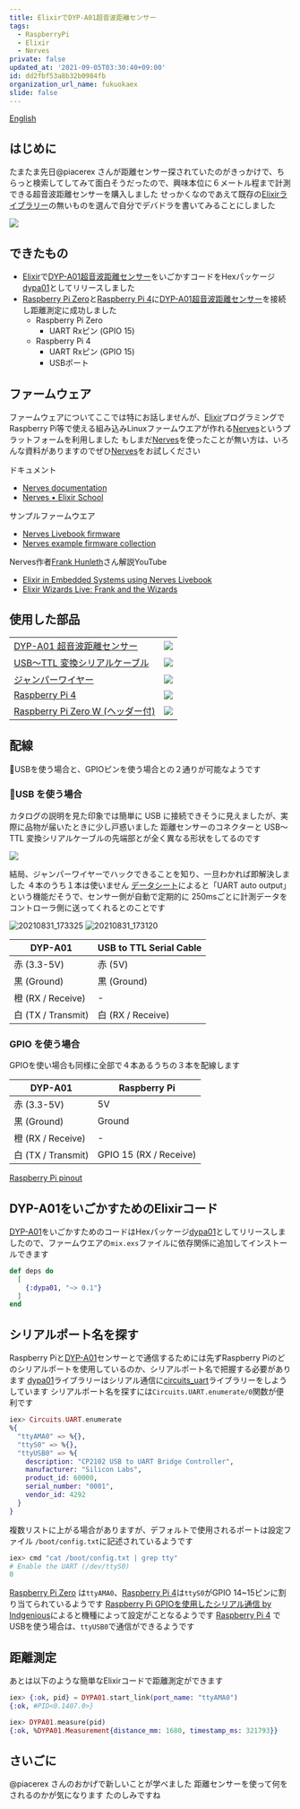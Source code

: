 ```yaml
---
title: ElixirでDYP-A01超音波距離センサー
tags:
  - RaspberryPi
  - Elixir
  - Nerves
private: false
updated_at: '2021-09-05T03:30:40+09:00'
id: dd2fbf53a8b32b0984fb
organization_url_name: fukuokaex
slide: false
---
```

[English](https://dev.to/mnishiguchi/use-dyp-a01-ultrasonic-distance-sensor-in-elixir-bp4)

## はじめに

たまたま先日@piacerex さんが距離センサー探されていたのがきっかけで、ちらっと検索してしてみて面白そうだったので、興味本位に６メートル程まで計測できる超音波距離センサーを購入しました
せっかくなのであえて既存の[Elixirライブラリー](https://hex.pm/)の無いものを選んで自分でデバドラを書いてみることにしました

[![](https://cdn-shop.adafruit.com/1200x900/4664-03.jpg)](https://www.adafruit.com/product/4664)

[DYP-A01]: https://www.adafruit.com/product/4664
[DYP-A01超音波距離センサー]: https://www.adafruit.com/product/4664
[Elixir]: https://elixir-lang.org/
[Nerves]: https://www.nerves-project.org/
[Raspberry Pi Zero]: https://www.sparkfun.com/products/15470
[Raspberry Pi 4]: https://www.raspberrypi.org/products/raspberry-pi-4-model-b/
[dypa01]: https://hex.pm/packages/dypa01

## できたもの

- [Elixir]で[DYP-A01超音波距離センサー]をいごかすコードをHexパッケージ[dypa01]としてリリースしました
- [Raspberry Pi Zero]と[Raspberry Pi 4]に[DYP-A01超音波距離センサー]を接続し距離測定に成功しました
  - Raspberry Pi Zero
    - UART Rxピン (GPIO 15)
  - Raspberry Pi 4
    - UART Rxピン (GPIO 15)
    - USBポート

## ファームウェア

ファームウェアについてここでは特にお話しませんが、[Elixir]プログラミングでRaspberry Pi等で使える組み込みLinuxファームウエアが作れる[Nerves]というプラットフォームを利用しました
もしまだ[Nerves]を使ったことが無い方は、いろんな資料がありますのでぜひ[Nerves]をお試しください

ドキュメント

- [Nerves documentation](https://hexdocs.pm/nerves/getting-started.html)
- [Nerves • Elixir School](https://elixirschool.com/en/lessons/specifics/nerves/)

サンプルファームウエア

- [Nerves Livebook firmware](https://github.com/fhunleth/nerves_livebook)
- [Nerves example firmware collection](https://github.com/nerves-project/nerves_examples)

Nerves作者[Frank Hunleth](https://twitter.com/fhunleth?lang=en)さん解説YouTube

- [Elixir in Embedded Systems using Nerves Livebook](https://youtu.be/P_xryjmG35I)
- [Elixir Wizards Live: Frank and the Wizards](https://youtu.be/qp56tIEnYH4)

## 使用した部品

|   |   |
|---|---|
|[DYP-A01 超音波距離センサー](https://www.adafruit.com/product/4664)   | ![](https://cdn-shop.adafruit.com/970x728/4664-04.jpg)  |
|[USB〜TTL 変換シリアルケーブル](https://www.adafruit.com/product/954)   | ![](https://cdn-shop.adafruit.com/970x728/954-02.jpg)  |
| [ジャンパーワイヤー](https://www.google.com/search?q=jumper+wires&tbm=isch)  | ![](https://cdn-shop.adafruit.com/970x728/1956-02.jpg)  |
| [Raspberry Pi 4](https://www.raspberrypi.org/products/raspberry-pi-4-model-b/)  | ![](https://www.raspberrypi.org/homepage-9df4b/static/raspberry-pi-4-labelled-2857741801afdf1cabeaa58325e07b58.png)  |
|[Raspberry Pi Zero W (ヘッダー付)](https://www.sparkfun.com/products/15470)   | ![](https://cdn.sparkfun.com//assets/parts/1/4/0/5/9/15470-Raspberry_Pi_Zero_WH-01.jpg) |

## 配線

USBを使う場合と、GPIOピンを使う場合との２通りが可能なようです

### USB を使う場合

カタログの説明を見た印象では簡単に USB に接続できそうに見えましたが、実際に品物が届いたときに少し戸惑いました
距離センサーのコネクターと USB〜TTL 変換シリアルケーブルの先端部とが全く異なる形状をしてるのです

![](https://cdn-shop.adafruit.com/970x728/954-02.jpg)

結局、ジャンパーワイヤーでハックできることを知り、一旦わかれば即解決しました
４本のうち１本は使いません
[データシート](https://cdn-shop.adafruit.com/product-files/4664/4664_datasheet.pdf)によると「UART auto output」という機能だそうで、センサー側が自動で定期的に 250msごとに計測データをコントローラ側に送ってくれるとのことです

![20210831_173325](https://user-images.githubusercontent.com/7563926/131585666-806f64b5-4f76-49e0-875d-9f12a48427c0.jpg)
![20210831_173120](https://user-images.githubusercontent.com/7563926/131585661-4fdbd79a-7b2a-4bd1-87f6-024e6119f01a.jpg)

| DYP-A01            | USB to TTL Serial Cable |
| ------------------ | ----------------------- |
| 赤 (3.3-5V)        | 赤 (5V)                 |
| 黒 (Ground)        | 黒 (Ground)             |
| 橙 (RX / Receive)  | -                       |
| 白 (TX / Transmit) | 白 (RX / Receive)       |

### GPIO を使う場合

GPIOを使い場合も同様に全部で４本あるうちの３本を配線します

| DYP-A01               | Raspberry Pi           |
| --------------------- | ---------------------- |
| 赤 (3.3-5V)          | 5V                     |
| 黒 (Ground)        | Ground                 |
| 橙 (RX / Receive) | -                      |
| 白 (TX / Transmit) | GPIO 15 (RX / Receive) |

[Raspberry Pi pinout](https://pinout.xyz/pinout/uart)

## DYP-A01をいごかすためのElixirコード

[DYP-A01]をいごかすためのコードはHexパッケージ[dypa01](https://hex.pm/packages/dypa01)としてリリースしましたので、ファームウエアの`mix.exs`ファイルに依存関係に追加してインストールできます

```elixir
def deps do
  [
    {:dypa01, "~> 0.1"}
  ]
end
```

## シリアルポート名を探す

Raspberry Piと[DYP-A01]センサーとで通信するためには先ずRaspberry Piのどのシリアルポートを使用しているのか、シリアルポート名で把握する必要があります
[dypa01](https://hex.pm/packages/dypa01)ライブラリーはシリアル通信に[circuits_uart](https://hex.pm/packages/circuits_uart)ライブラリーをしようしています
シリアルポート名を探すには`Circuits.UART.enumerate/0`関数が便利です

```elixir
iex> Circuits.UART.enumerate
%{
  "ttyAMA0" => %{},
  "ttyS0" => %{},
  "ttyUSB0" => %{
    description: "CP2102 USB to UART Bridge Controller",
    manufacturer: "Silicon Labs",
    product_id: 60000,
    serial_number: "0001",
    vendor_id: 4292
  }
}
```

複数リストに上がる場合がありますが、デフォルトで使用されるポートは設定ファイル `/boot/config.txt`に記述されているようです

```elixir
iex> cmd "cat /boot/config.txt | grep tty"
# Enable the UART (/dev/ttyS0)
0
```

[Raspberry Pi Zero] は`ttyAMA0`、[Raspberry Pi 4]は`ttyS0`がGPIO 14~15ピンに割り当てられているようです
[Raspberry Pi GPIOを使用したシリアル通信 by Indgenious](https://www.ingenious.jp/articles/howto/raspberry-pi-howto/gpio-uart/)によると機種によって設定がことなるようです
[Raspberry Pi 4] でUSBを使う場合は、`ttyUSB0`で通信ができるようです

## 距離測定

あとは以下のような簡単なElixirコードで距離測定ができます

```elixir
iex> {:ok, pid} = DYPA01.start_link(port_name: "ttyAMA0")
{:ok, #PID<0.1407.0>}

iex> DYPA01.measure(pid)
{:ok, %DYPA01.Measurement{distance_mm: 1680, timestamp_ms: 321793}}
```

## さいごに

@piacerex さんのおかげで新しいことが学べました
距離センサーを使って何をされるのかが気になります
たのしみですね
